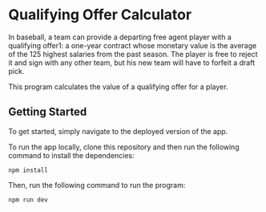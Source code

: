 # Qualifying Offer Calculator

In baseball, a team can provide a departing free agent player with a qualifying offer1: a one-year contract whose monetary value is the average of the 125 highest salaries from the past season. The player is free to reject it and sign with any other team, but his new team will have to forfeit a draft pick.

This program calculates the value of a qualifying offer for a player.

## Getting Started

To get started, simply navigate to the deployed version of the app.

To run the app locally, clone this repository and then run the following command to install the dependencies:

```
npm install
```

Then, run the following command to run the program:

```
npm run dev
```
